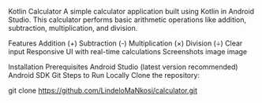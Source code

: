 Kotlin Calculator
A simple calculator application built using Kotlin in Android Studio. This calculator performs basic arithmetic operations like addition, subtraction, multiplication, and division.

Features
Addition (+)
Subtraction (-)
Multiplication (×)
Division (÷)
Clear input
Responsive UI with real-time calculations
Screenshots
image image

Installation
Prerequisites
Android Studio (latest version recommended)
Android SDK
Git
Steps to Run Locally
Clone the repository:

git clone https://github.com/LindeloMaNkosi/calculator.git
